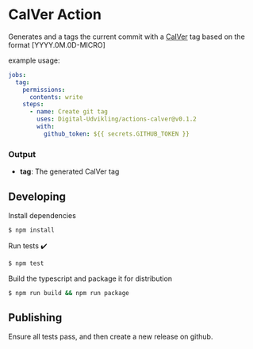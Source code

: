 # CalVer Action

Generates and a tags the current commit with a [CalVer](https://calver.org/) tag based on the format [YYYY.0M.0D-MICRO]

example usage:

```yaml
jobs:
  tag:
    permissions:
      contents: write
    steps:
      - name: Create git tag
        uses: Digital-Udvikling/actions-calver@v0.1.2
        with:
          github_token: ${{ secrets.GITHUB_TOKEN }}
```

### Output
* **tag**: The generated CalVer tag

## Developing

Install dependencies  
```bash
$ npm install
```


Run tests :heavy_check_mark:  
```bash
$ npm test
```

Build the typescript and package it for distribution
```bash
$ npm run build && npm run package
```

## Publishing

Ensure all tests pass, and then create a new release on github.